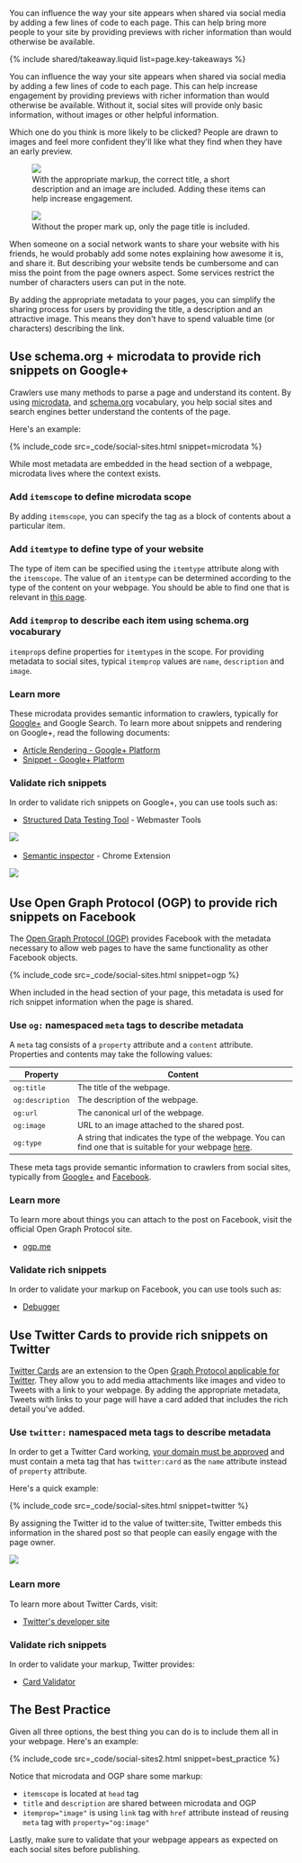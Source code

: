 


<p class="intro">
  You can influence the way your site appears when shared via social media by adding a few lines of code to each page. This can help bring more people to your site by providing previews with richer information than would otherwise be available.
</p>



{% include shared/takeaway.liquid list=page.key-takeaways %}

You can influence the way your site appears when shared via social media by
adding a few lines of code to each page. This can help increase engagement by
providing previews with richer information than would otherwise be available.
Without it, social sites will provide only basic information, without images or
other helpful information. 

Which one do you think is more likely to be clicked? People are drawn to images
and feel more confident they'll like what they find when they have an early
preview.

<div class="mdl-grid">
  <figure class="mdl-cell mdl-cell--6-col">
    <img src="imgs/gplus-snippet-2.png" srcset="imgs/gplus-snippet-2.png 1x,
      imgs/gplus-snippet-2-2x.png 2x" />
    <figcaption class="wf-figcaption-good">
      With the appropriate markup, the correct title, a short
      description and an image are included. Adding these items can help
      increase engagement.
    </figcaption>
  </figure>
  <figure class="mdl-cell mdl-cell--6-col">
    <img src="imgs/gplus-snippet-1.png" srcset="imgs/gplus-snippet-1.png 1x,
      imgs/gplus-snippet-1-2x.png 2x" />
    <figcaption class="wf-figcaption-bad">
      Without the proper mark up, only the page title is
      included.
    </figcaption>
  </figure>
</div>

When someone on a social network wants to share your website with his friends,
he would probably add some notes explaining how awesome it is, and share it.
But describing your website tends be cumbersome and can miss the point from the
page owners aspect. Some services restrict the number of characters users can
put in the note.

By adding the appropriate metadata to your pages, you can simplify the sharing
process for users by providing the title, a description and an attractive
image. This means they don't have to spend valuable time (or characters)
describing the link.

## Use schema.org + microdata to provide rich snippets on Google+
Crawlers use many methods to parse a page and understand its content. By using
[microdata](http://www.w3.org/TR/microdata/), and
[schema.org](https://schema.org/) vocabulary, you help social sites and search
engines better understand the contents of the page.

Here's an example:

{% include_code src=_code/social-sites.html snippet=microdata %}

While most metadata are embedded in the head section of a webpage, microdata
lives where the context exists.

### Add `itemscope` to define microdata scope
By adding `itemscope`, you can specify the tag as a block of contents about a
particular item.

### Add `itemtype` to define type of your website
The type of item can be specified using the `itemtype` attribute along with the
`itemscope`. The value of an `itemtype` can be determined according to the type
of the content on your webpage. You should be able to find one that is relevant
in [this page](https://schema.org/docs/full.html).

### Add `itemprop` to describe each item using schema.org vocaburary
`itemprop`s define properties for `itemtype`s in the scope. For providing
metadata to social sites, typical `itemprop` values are `name`, `description`
and `image`.

### Learn more
These microdata provides semantic information to crawlers, typically for
[Google+](https://plus.google.com/) and Google Search. To learn more about
snippets and rendering on Google+, read the following documents:

* [Article Rendering - Google+ Platform](https://developers.google.com/+/web/snippet/article-rendering)
* [Snippet - Google+ Platform](https://developers.google.com/+/web/snippet/)

### Validate rich snippets
In order to validate rich snippets on Google+, you can use tools such as:

* [Structured Data Testing Tool](https://www.google.com/webmasters/tools/richsnippets) - Webmaster Tools  

<img src="imgs/webmaster-tools.png" srcset="imgs/webmaster-tools.png 1x, imgs/webmaster-tools-2x.png 2x" />

* [Semantic inspector](https://chrome.google.com/webstore/detail/semantic-inspector/jobakbebljifplmcapcooffdbdmfdbjh/reviews) - Chrome Extension  

<img src="imgs/semantic-inspector.png" srcset="imgs/semantic-inspector.png 1x, imgs/semantic-inspector-2x.png 2x" />

## Use Open Graph Protocol (OGP) to provide rich snippets on Facebook
The [Open Graph Protocol (OGP)](http://ogp.me/) provides Facebook with the
metadata necessary to allow web pages to have the same functionality as other
Facebook objects.

{% include_code src=_code/social-sites.html snippet=ogp %}

When included in the head section of your page, this metadata is used for rich
snippet information when the page is shared.

### Use `og:` namespaced `meta` tags to describe metadata
A `meta` tag consists of a `property` attribute and a `content` attribute.
Properties and contents may take the following values:

<table class="mdl-data-table mdl-js-data-table">
  <colgroup>
    <col span="1">
    <col span="1">
  </colgroup>
  <thead>
    <tr>
      <th data-th="Property">Property</th>
      <th data-th="Content">Content</th>
    </tr>
  </thead>
  <tbody>
    <tr>
      <td data-th="Property"><code>og:title</code></td>
      <td data-th="Content">The title of the webpage.</td>
    </tr>
    <tr>
      <td data-th="Property"><code>og:description</code></td>
      <td data-th="Content">The description of the webpage.</td>
    </tr>
    <tr>
      <td data-th="Property"><code>og:url</code></td>
      <td data-th="Content">The canonical url of the webpage.</td>
    </tr>
    <tr>
      <td data-th="Property"><code>og:image</code></td>
      <td data-th="Content">URL to an image attached to the shared post.</td>
    </tr>
    <tr>
      <td data-th="Property"><code>og:type</code></td>
      <td data-th="Content">A string that indicates the type of the webpage. You can find one that is suitable for your webpage <a href="https://developers.facebook.com/docs/reference/opengraph/">here</a>.</td>
    </tr>
  </tbody>
</table>

These meta tags provide semantic information to crawlers from social sites,
typically from [Google+](https://plus.google.com/) and
[Facebook](https://www.facebook.com/).

### Learn more
To learn more about things you can attach to the post on Facebook, visit the
official Open Graph Protocol site.

* [ogp.me](http://ogp.me/)

### Validate rich snippets
In order to validate your markup on Facebook, you can use tools such as:

* [Debugger](https://developers.facebook.com/tools/debug/)

## Use Twitter Cards to provide rich snippets on Twitter
[Twitter Cards](https://dev.twitter.com/docs/cards) are an extension to the
Open [Graph Protocol applicable for Twitter](https://twitter.com/). They allow
you to add media attachments like images and video to Tweets with a link to
your webpage. By adding the appropriate metadata, Tweets with links to your
page will have a card added that includes the rich detail you've added.

### Use `twitter:` namespaced meta tags to describe metadata
In order to get a Twitter Card working, [your domain must be
approved](https://dev.twitter.com/docs/cards/validation/validator) and must
contain a meta tag that has `twitter:card` as the `name` attribute instead of
`property` attribute.
  
Here's a quick example:

{% include_code src=_code/social-sites.html snippet=twitter %}

By assigning the Twitter id to the value of twitter:site, Twitter embeds this
information in the shared post so that people can easily engage with the page
owner.

<img src="imgs/twitter-card.png" srcset="imgs/twitter-card.png 1x, imgs/twitter-card-2x.png 2x" />

### Learn more
To learn more about Twitter Cards, visit:

* [Twitter's developer site](https://dev.twitter.com/docs/cards)

### Validate rich snippets
In order to validate your markup, Twitter provides:

* [Card Validator](https://dev.twitter.com/docs/cards/validation/validator)

## The Best Practice
Given all three options, the best thing you can do is to include them all in
your webpage. Here's an example:

{% include_code src=_code/social-sites2.html snippet=best_practice %}

Notice that microdata and OGP share some markup:

* `itemscope` is located at `head` tag
* `title` and `description` are shared between microdata and OGP
* `itemprop="image"` is using `link` tag with `href` attribute instead of
reusing `meta` tag with `property="og:image"`
  
Lastly, make sure to validate that your webpage appears as expected on each
social sites before publishing.




